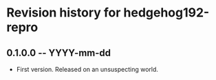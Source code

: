 # Revision history for hedgehog192-repro

## 0.1.0.0  -- YYYY-mm-dd

* First version. Released on an unsuspecting world.
